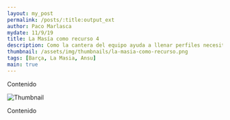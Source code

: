 ```yaml
---
layout: my_post
permalink: /posts/:title:output_ext
author: Paco Marlasca
mydate: 11/9/19
title: La Masía como recurso 4
description: Como la cantera del equipo ayuda a llenar perfiles necesitados por Ernesto Valverde
thumbnail: /assets/img/thumbnails/la-masia-como-recurso.png
tags: [Barça, La Masia, Ansu]
main: true
---
```


<p>Contenido</p>
<img src="{{page.thumbnail}}" alt="Thumbnail" class="img-thumbnail blog-image box-shadow">
<p>Contenido</p>
